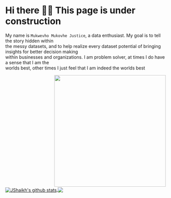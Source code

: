 # Hi there :raising_hand_man: This page is under construction
My name is `Mukwevho Mukovhe Justice`, a data enthusiast. My
goal is to tell the story hidden within<br/> the messy datasets, and
to help realize every dataset potential of bringing insights for
better decision making<br/> within businesses and organizations.
I am problem solver, at times I do have a sense that I am the<br/>
worlds best, other times I just feel that I am indeed the worlds best<br/>


<html>
  <img align="right" src="https://github.com/Mikovhe/Mikovhe/blob/master/Images/moving.gif" class="card-img" width="350" height="350"  alt="" />
</html>


<a href="https://github.com/anuraghazra/github-readme-stats">
  <img align="center" src="https://github-readme-stats.vercel.app/api?username=Mikovhe&show_icons=true&include_all_commits=true&theme=dark&hide=prs" alt="JShaikh's github stats" />
</a>

<a href="https://github.com/anuraghazra/github-readme-stats">
  <img align="center" src="https://github-readme-stats.vercel.app/api/top-langs/?username=Mikovhe&layout=compact&theme=dark" />
</a>
